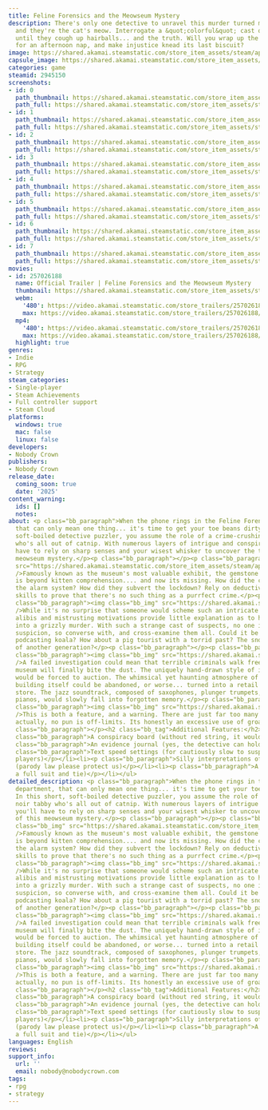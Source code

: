 ```yaml
---
title: Feline Forensics and the Meowseum Mystery
description: There's only one detective to unravel this murder turned museum heist...
  and they're the cat's meow. Interrogate a &quot;colorful&quot; cast of suspects
  until they cough up hairballs... and the truth. Will you wrap up the case in time
  for an afternoon nap, and make injustice knead its last biscuit?
image: https://shared.akamai.steamstatic.com/store_item_assets/steam/apps/2945150/header.jpg?t=1730679801
capsule_image: https://shared.akamai.steamstatic.com/store_item_assets/steam/apps/2945150/capsule_231x87.jpg?t=1730679801
categories: game
steamid: 2945150
screenshots:
- id: 0
  path_thumbnail: https://shared.akamai.steamstatic.com/store_item_assets/steam/apps/2945150/ss_251794fc3dc5430b9b1f0dc652eaa5e4085aaf07.600x338.jpg?t=1730679801
  path_full: https://shared.akamai.steamstatic.com/store_item_assets/steam/apps/2945150/ss_251794fc3dc5430b9b1f0dc652eaa5e4085aaf07.1920x1080.jpg?t=1730679801
- id: 1
  path_thumbnail: https://shared.akamai.steamstatic.com/store_item_assets/steam/apps/2945150/ss_531ac9c1d58883f16e4cdae8b10f174b3834ac18.600x338.jpg?t=1730679801
  path_full: https://shared.akamai.steamstatic.com/store_item_assets/steam/apps/2945150/ss_531ac9c1d58883f16e4cdae8b10f174b3834ac18.1920x1080.jpg?t=1730679801
- id: 2
  path_thumbnail: https://shared.akamai.steamstatic.com/store_item_assets/steam/apps/2945150/ss_b8c5e2bdbfa47df1b26fcf06e11391158ea475ca.600x338.jpg?t=1730679801
  path_full: https://shared.akamai.steamstatic.com/store_item_assets/steam/apps/2945150/ss_b8c5e2bdbfa47df1b26fcf06e11391158ea475ca.1920x1080.jpg?t=1730679801
- id: 3
  path_thumbnail: https://shared.akamai.steamstatic.com/store_item_assets/steam/apps/2945150/ss_e80ecd3553d6017c3e81fc14350ddcfd4ba7f42e.600x338.jpg?t=1730679801
  path_full: https://shared.akamai.steamstatic.com/store_item_assets/steam/apps/2945150/ss_e80ecd3553d6017c3e81fc14350ddcfd4ba7f42e.1920x1080.jpg?t=1730679801
- id: 4
  path_thumbnail: https://shared.akamai.steamstatic.com/store_item_assets/steam/apps/2945150/ss_b532e22995d124fa5d59094a3a382745a67b60e9.600x338.jpg?t=1730679801
  path_full: https://shared.akamai.steamstatic.com/store_item_assets/steam/apps/2945150/ss_b532e22995d124fa5d59094a3a382745a67b60e9.1920x1080.jpg?t=1730679801
- id: 5
  path_thumbnail: https://shared.akamai.steamstatic.com/store_item_assets/steam/apps/2945150/ss_24164f465e87f7cb20eba94e8a3e97351668ca1c.600x338.jpg?t=1730679801
  path_full: https://shared.akamai.steamstatic.com/store_item_assets/steam/apps/2945150/ss_24164f465e87f7cb20eba94e8a3e97351668ca1c.1920x1080.jpg?t=1730679801
- id: 6
  path_thumbnail: https://shared.akamai.steamstatic.com/store_item_assets/steam/apps/2945150/ss_eabdcf2b3dbff2d64165d0c9f514f9fc0621693d.600x338.jpg?t=1730679801
  path_full: https://shared.akamai.steamstatic.com/store_item_assets/steam/apps/2945150/ss_eabdcf2b3dbff2d64165d0c9f514f9fc0621693d.1920x1080.jpg?t=1730679801
- id: 7
  path_thumbnail: https://shared.akamai.steamstatic.com/store_item_assets/steam/apps/2945150/ss_65ef63953632cfa088538382d15c53decdd4ba15.600x338.jpg?t=1730679801
  path_full: https://shared.akamai.steamstatic.com/store_item_assets/steam/apps/2945150/ss_65ef63953632cfa088538382d15c53decdd4ba15.1920x1080.jpg?t=1730679801
movies:
- id: 257026188
  name: Official Trailer | Feline Forensics and the Meowseum Mystery
  thumbnail: https://shared.akamai.steamstatic.com/store_item_assets/steam/apps/257026188/08ce122b6210513f0f0d80e1de820f6da7e4c318/movie_600x337.jpg?t=1730679795
  webm:
    '480': https://video.akamai.steamstatic.com/store_trailers/257026188/movie480_vp9.webm?t=1730679795
    max: https://video.akamai.steamstatic.com/store_trailers/257026188/movie_max_vp9.webm?t=1730679795
  mp4:
    '480': https://video.akamai.steamstatic.com/store_trailers/257026188/movie480.mp4?t=1730679795
    max: https://video.akamai.steamstatic.com/store_trailers/257026188/movie_max.mp4?t=1730679795
  highlight: true
genres:
- Indie
- RPG
- Strategy
steam_categories:
- Single-player
- Steam Achievements
- Full controller support
- Steam Cloud
platforms:
  windows: true
  mac: false
  linux: false
developers:
- Nobody Crown
publishers:
- Nobody Crown
release_date:
  coming_soon: true
  date: '2025'
content_warning:
  ids: []
  notes:
about: <p class="bb_paragraph">When the phone rings in the Feline Forensics department,
  that can only mean one thing... it's time to get your toe beans dirty. In this short,
  soft-boiled detective puzzler, you assume the role of a crime-crushing noir tabby
  who's all out of catnip. With numerous layers of intrigue and conspiracy, you'll
  have to rely on sharp senses and your wisest whisker to uncover the truth of this
  meowseum mystery.</p><p class="bb_paragraph"></p><p class="bb_paragraph"><img class="bb_img"
  src="https://shared.akamai.steamstatic.com/store_item_assets/steam/apps/2945150/extras/artifact2.gif?t=1730679801"
  />Famously known as the museum's most valuable exhibit, the gemstone's true worth
  is beyond kitten comprehension.... and now its missing. How did the criminals thwart
  the alarm system? How did they subvert the lockdown? Rely on deductive reasoning
  skills to prove that there's no such thing as a purrfect crime.</p><p class="bb_paragraph"></p><p
  class="bb_paragraph"><img class="bb_img" src="https://shared.akamai.steamstatic.com/store_item_assets/steam/apps/2945150/extras/innocent2.gif?t=1730679801"
  />While it's no surprise that someone would scheme such an intricate heist, mismatched
  alibis and mistrusting motivations provide little explanation as to how it devolved
  into a grizzly murder. With such a strange cast of suspects, no one is above a carnivorous
  suspicion, so converse with, and cross-examine them all. Could it be the true crime
  podcasting koala? How about a pig tourist with a torrid past? The snooty schnauzer
  of another generation?</p><p class="bb_paragraph"></p><p class="bb_paragraph"></p><p
  class="bb_paragraph"><img class="bb_img" src="https://shared.akamai.steamstatic.com/store_item_assets/steam/apps/2945150/extras/reputation2.gif?t=1730679801"
  />A failed investigation could mean that terrible criminals walk free, and a once-thriving
  museum will finally bite the dust. The uniquely hand-drawn style of its many displays
  would be forced to auction. The whimsical yet haunting atmosphere of the museum
  building itself could be abandoned, or worse... turned into a retail electronics
  store. The jazz soundtrack, composed of saxophones, plunger trumpets, and speakeasy
  pianos, would slowly fall into forgotten memory.</p><p class="bb_paragraph"></p><p
  class="bb_paragraph"><img class="bb_img" src="https://shared.akamai.steamstatic.com/store_item_assets/steam/apps/2945150/extras/puns2.gif?t=1730679801"
  />This is both a feature, and a warning. There are just far too many cat puns...
  actually, no pun is off-limits. Its honestly an excessive use of groan-worthy humor.</p><p
  class="bb_paragraph"></p><h2 class="bb_tag">Additional Features:</h2><ul class="bb_ul"><li><p
  class="bb_paragraph">A conspiracy board (without red string, it would be too distracting)</p></li><li><p
  class="bb_paragraph">An evidence journal (yes, the detective can hold a pencil)</p></li><li><p
  class="bb_paragraph">Text speed settings (for cautiously slow to suspiciously quick
  players)</p></li><li><p class="bb_paragraph">Silly interpretations of famous artwork
  (parody law please protect us)</p></li><li><p class="bb_paragraph">A cat (wearing
  a full suit and tie)</p></li></ul>
detailed_description: <p class="bb_paragraph">When the phone rings in the Feline Forensics
  department, that can only mean one thing... it's time to get your toe beans dirty.
  In this short, soft-boiled detective puzzler, you assume the role of a crime-crushing
  noir tabby who's all out of catnip. With numerous layers of intrigue and conspiracy,
  you'll have to rely on sharp senses and your wisest whisker to uncover the truth
  of this meowseum mystery.</p><p class="bb_paragraph"></p><p class="bb_paragraph"><img
  class="bb_img" src="https://shared.akamai.steamstatic.com/store_item_assets/steam/apps/2945150/extras/artifact2.gif?t=1730679801"
  />Famously known as the museum's most valuable exhibit, the gemstone's true worth
  is beyond kitten comprehension.... and now its missing. How did the criminals thwart
  the alarm system? How did they subvert the lockdown? Rely on deductive reasoning
  skills to prove that there's no such thing as a purrfect crime.</p><p class="bb_paragraph"></p><p
  class="bb_paragraph"><img class="bb_img" src="https://shared.akamai.steamstatic.com/store_item_assets/steam/apps/2945150/extras/innocent2.gif?t=1730679801"
  />While it's no surprise that someone would scheme such an intricate heist, mismatched
  alibis and mistrusting motivations provide little explanation as to how it devolved
  into a grizzly murder. With such a strange cast of suspects, no one is above a carnivorous
  suspicion, so converse with, and cross-examine them all. Could it be the true crime
  podcasting koala? How about a pig tourist with a torrid past? The snooty schnauzer
  of another generation?</p><p class="bb_paragraph"></p><p class="bb_paragraph"></p><p
  class="bb_paragraph"><img class="bb_img" src="https://shared.akamai.steamstatic.com/store_item_assets/steam/apps/2945150/extras/reputation2.gif?t=1730679801"
  />A failed investigation could mean that terrible criminals walk free, and a once-thriving
  museum will finally bite the dust. The uniquely hand-drawn style of its many displays
  would be forced to auction. The whimsical yet haunting atmosphere of the museum
  building itself could be abandoned, or worse... turned into a retail electronics
  store. The jazz soundtrack, composed of saxophones, plunger trumpets, and speakeasy
  pianos, would slowly fall into forgotten memory.</p><p class="bb_paragraph"></p><p
  class="bb_paragraph"><img class="bb_img" src="https://shared.akamai.steamstatic.com/store_item_assets/steam/apps/2945150/extras/puns2.gif?t=1730679801"
  />This is both a feature, and a warning. There are just far too many cat puns...
  actually, no pun is off-limits. Its honestly an excessive use of groan-worthy humor.</p><p
  class="bb_paragraph"></p><h2 class="bb_tag">Additional Features:</h2><ul class="bb_ul"><li><p
  class="bb_paragraph">A conspiracy board (without red string, it would be too distracting)</p></li><li><p
  class="bb_paragraph">An evidence journal (yes, the detective can hold a pencil)</p></li><li><p
  class="bb_paragraph">Text speed settings (for cautiously slow to suspiciously quick
  players)</p></li><li><p class="bb_paragraph">Silly interpretations of famous artwork
  (parody law please protect us)</p></li><li><p class="bb_paragraph">A cat (wearing
  a full suit and tie)</p></li></ul>
languages: English
reviews:
support_info:
  url: ''
  email: nobody@nobodycrown.com
tags:
- rpg
- strategy
---
```


